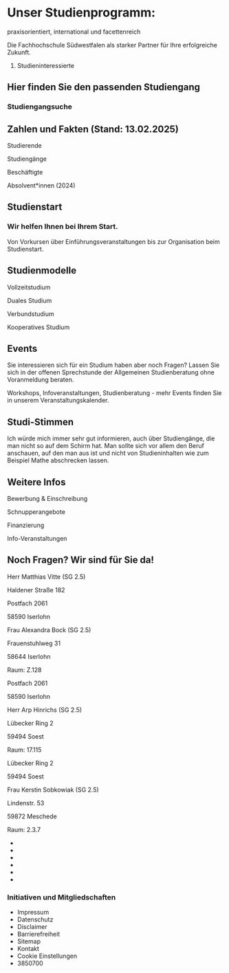 # Unser Studienprogramm:
praxisorientiert, international
und facettenreich

Die Fachhochschule Südwestfalen als starker Partner für Ihre erfolgreiche Zukunft.

1. Studieninteressierte

## Hier finden Sie den passenden Studiengang

### Studiengangsuche

## Zahlen und Fakten (Stand: 13.02.2025)

Studierende

Studiengänge

Beschäftigte

Absolvent*innen (2024)

## Studienstart

### Wir helfen Ihnen bei Ihrem Start.

Von Vorkursen über Einführungsveranstaltungen bis zur Organisation beim Studienstart.

## Studienmodelle

Vollzeitstudium

Duales Studium

Verbundstudium

Kooperatives Studium

## Events

Sie interessieren sich für ein Studium haben aber noch Fragen? Lassen Sie sich in der offenen Sprechstunde der Allgemeinen Studienberatung ohne Voranmeldung beraten.

Workshops, Infoveranstaltungen, Studienberatung - mehr Events finden Sie in unserem Veranstaltungskalender.

## Studi-Stimmen

Ich würde mich immer sehr gut informieren, auch über Studiengänge, die man nicht so auf dem Schirm hat. Man sollte sich vor allem den Beruf anschauen, auf den man aus ist und nicht von Studieninhalten wie zum Beispiel Mathe abschrecken lassen.

## Weitere Infos

Bewerbung &amp; Einschreibung

Schnupperangebote

Finanzierung

Info-Veranstaltungen

## Noch Fragen? Wir sind für Sie da!

Herr Matthias Vitte (SG 2.5)

Haldener Straße 182

Postfach 2061 

58590 Iserlohn

Frau Alexandra Bock (SG 2.5)

Frauenstuhlweg 31 

58644 Iserlohn 

Raum: Z.128

Postfach 2061 

58590 Iserlohn

Herr Arp Hinrichs (SG 2.5)

Lübecker Ring 2 

59494 Soest 

Raum: 17.115

Lübecker Ring 2

59494 Soest

Frau Kerstin Sobkowiak (SG 2.5)

Lindenstr. 53 

59872 Meschede 

Raum: 2.3.7

- 
- 
- 
- 
- 
- 

### Initiativen und Mitgliedschaften

- Impressum
- Datenschutz
- Disclaimer
- Barrierefreiheit
- Sitemap
- Kontakt
- Cookie Einstellungen
- 3850700